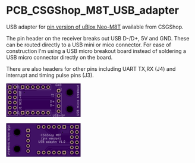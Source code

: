 # PCB_CSGShop_M8T_USB_adapter

USB adapter for [pin version of uBlox Neo-M8T](https://www.csgshop.com/product.php?id_product=240) available from CSGShop.

The pin header on the receiver breaks out USB D-/D+, 5V and GND. These can be routed directly to a USB mini or mico connector. For ease of construction I'm using a USB micro breakout board instead of soldering a USB micro connector directly on the board.

There are also headers for other pins including UART TX,RX (J4) and interrupt and timing pulse pins (J3).

![PCB font](./doc/pcb_front.png)

![PCB back](./doc/pcb_back.png)


